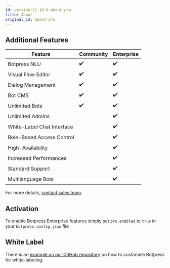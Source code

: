 ```yaml
---
id: version-12.10.0-about-pro
title: About
original_id: about-pro
---
```


## Additional Features

| Feature                    | Community | Enterprise |
| -------------------------- | --------- | ---------- |
| Botpress NLU               | ✔️        | ✔️         |
| Visual Flow Editor         | ✔️        | ✔️         |
| Dialog Management          | ✔️        | ✔️         |
| Bot CMS                    | ✔️        | ✔️         |
| Unlimited Bots             | ✔️        | ✔️         |
| Unlimited Admins           |           | ✔️         |
| White-Label Chat Interface |           | ✔️         |
| Role-Based Access Control  |           | ✔️         |
| High-Availability          |           | ✔️         |
| Increased Performances     |           | ✔️         |
| Standard Support           |           | ✔️         |
| Multilanguage Bots         |           | ✔️         |

For more details, [contact sales team](https://botpress.com/request-demo/).

## Activation

To enable Botpress Enterprise features simply set `pro.enabled` to `true` in your `botpress.config.json` file

## White Label

There is an [example on our GitHub repository](https://github.com/botpress/botpress/tree/master/examples/whitelabel) on how to customize Botpress for white-labeling.
